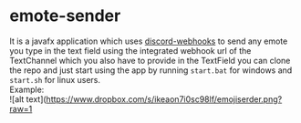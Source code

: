 # emote-sender
It is a javafx application which uses [discord-webhooks](https://github.com/MinnDevelopment/discord-webhooks) to send any emote you type in the text field using the integrated webhook url of the TextChannel which you also have to provide in the TextField
you can clone the repo and just start using the app by running `start.bat` for windows and `start.sh` for linux users.  
Example:  
![alt text](https://www.dropbox.com/s/ikeaon7i0sc98lf/emojiserder.png?raw=1


